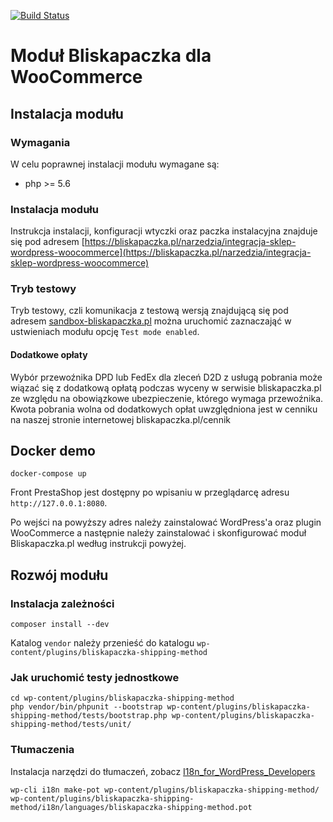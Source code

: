 [![Build Status](https://travis-ci.org/bliskapaczkapl/woocommerce.svg?branch=master)](https://travis-ci.org/bliskapaczkapl/woocommerce)

# Moduł Bliskapaczka dla WooCommerce 

## Instalacja modułu

### Wymagania
W celu poprawnej instalacji modułu wymagane są:
- php >= 5.6

### Instalacja modułu

Instrukcja instalacji, konfiguracji wtyczki oraz paczka instalacyjna znajduje się pod adresem
[https://bliskapaczka.pl/narzedzia/integracja-sklep-wordpress-woocommerce](https://bliskapaczka.pl/narzedzia/integracja-sklep-wordpress-woocommerce)

### Tryb testowy

Tryb testowy, czli komunikacja z testową wersją znajdującą się pod adresem [sandbox-bliskapaczka.pl](https://sandbox-bliskapaczka.pl/) można uruchomić zaznaczająć w ustwieniach modułu opcję `Test mode enabled`.

#### Dodatkowe opłaty

Wybór przewoźnika DPD lub FedEx dla zleceń D2D z usługą pobrania może wiązać się z dodatkową opłatą podczas wyceny w serwisie bliskapaczka.pl ze względu na obowiązkowe ubezpieczenie, którego wymaga przewoźnika.
Kwota pobrania wolna od dodatkowych opłat uwzględniona jest w cenniku na naszej stronie internetowej bliskapaczka.pl/cennik


## Docker demo

`docker-compose up`

Front PrestaShop jest dostępny po wpisaniu w przeglądarcę adresu `http://127.0.0.1:8080`.

Po wejści na powyższy adres należy zainstalować WordPress'a oraz plugin WooCommerce a następnie należy zainstalować i skonfigurować moduł Bliskapaczka.pl według instrukcji powyżej.

## Rozwój modułu

### Instalacja zależności
```
composer install --dev
```

Katalog `vendor` należy przenieść do katalogu `wp-content/plugins/bliskapaczka-shipping-method`

### Jak uruchomić testy jednostkowe
```
cd wp-content/plugins/bliskapaczka-shipping-method
php vendor/bin/phpunit --bootstrap wp-content/plugins/bliskapaczka-shipping-method/tests/bootstrap.php wp-content/plugins/bliskapaczka-shipping-method/tests/unit/
```

### Tłumaczenia
Instalacja narzędzi do tłumaczeń, zobacz [I18n_for_WordPress_Developers](https://codex.wordpress.org/I18n_for_WordPress_Developers#Translating_Plugins_and_Themes)

```
wp-cli i18n make-pot wp-content/plugins/bliskapaczka-shipping-method/ wp-content/plugins/bliskapaczka-shipping-method/i18n/languages/bliskapaczka-shipping-method.pot
```